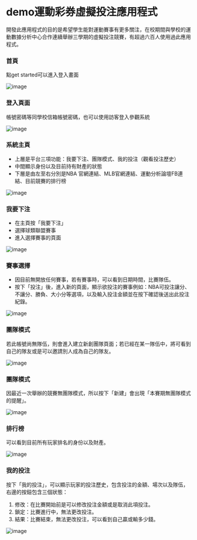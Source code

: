 # demo運動彩券虛擬投注應用程式
開發此應用程式的目的是希望學生能對運動賽事有更多關注，在校期間與學校的運動數據分析中心合作連續舉辦三學期的虛擬投注競賽，有超過六百人使用過此應用程式。
### 首頁
點get started可以進入登入畫面

![image](https://github.com/Stayinmymagic/App_demo/blob/master/screen1.png)

### 登入頁面
帳號密碼等同學校信箱帳號密碼，也可以使用訪客登入參觀系統

![image](https://github.com/Stayinmymagic/App_demo/blob/master/screen2.png)

### 系統主頁
* 上層是平台三項功能：我要下注、團隊模式、我的投注（觀看投注歷史）
* 中間顯示身份以及目前持有財產的狀態
* 下層是由左至右分別是NBA 官網連結、MLB官網連結、運動分析論壇FB連結、目前競賽的排行榜

![image](https://github.com/Stayinmymagic/App_demo/blob/master/screen3.png)

### 我要下注
* 在主頁按「我要下注」
* 選擇球類聯盟賽事
* 進入選擇賽事的頁面

![image](https://github.com/Stayinmymagic/App_demo/blob/master/screen4.png)

### 賽事選擇
* 因目前無開放任何賽事，若有賽事時，可以看到日期時間，比賽隊伍。
* 按下「投注」後，進入新的頁面，顯示欲投注的賽事例如：NBA可投注讓分、不讓分、勝負、大小分等選項，以及輸入投注金額並在按下確認後送出此投注紀錄。

![image](https://github.com/Stayinmymagic/App_demo/blob/master/screen6.png)

### 團隊模式
若此帳號尚無隊伍，則會進入建立新創團隊頁面；若已經在某一隊伍中，將可看到自己的隊友或是可以邀請別人成為自己的隊友。

![image](https://github.com/Stayinmymagic/App_demo/blob/master/screen5.png)

### 團隊模式
因最近一次舉辦的競賽無團隊模式，所以按下「新建」會出現「本賽期無團隊模式的提醒」。

![image](https://github.com/Stayinmymagic/App_demo/blob/master/screen7.png)

### 排行榜
可以看到目前所有玩家排名的身份以及財產。

![image](https://github.com/Stayinmymagic/App_demo/blob/master/screen8.png)

### 我的投注
按下「我的投注」，可以顯示玩家的投注歷史，包含投注的金額、場次以及隊伍，右邊的按鈕包含三個狀態：
1. 修改：在比賽開始前是可以修改投注金額或是取消此項投注。
2. 鎖定：比賽進行中，無法更改投注。
3. 結果：比賽結束，無法更改投注，可以看到自己贏或輸多少錢。

![image](https://github.com/Stayinmymagic/App_demo/blob/master/screen9.png)







